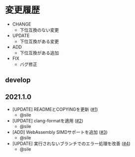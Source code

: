 # 変更履歴

- CHANGE
    - 下位互換のない変更
- UPDATE
    - 下位互換がある変更
- ADD
    - 下位互換がある追加
- FIX
    - バグ修正

## develop

## 2021.1.0

- [UPDATE] READMEとCOPYINGを更新 ([#1](https://github.com/shiguredo/rnnoise/pull/1))
    - @sile
- [UPDATE] clang-formatを適用 ([#2](https://github.com/shiguredo/rnnoise/pull/2))
    - @sile
- [ADD] WebAssembly SIMDサポートを追加 ([#3](https://github.com/shiguredo/rnnoise/pull/3))
    - @sile
- [UPDATE] 実行されないブランチでのエラー処理を改善 ([#4](https://github.com/shiguredo/rnnoise/pull/4))
    - @sile
